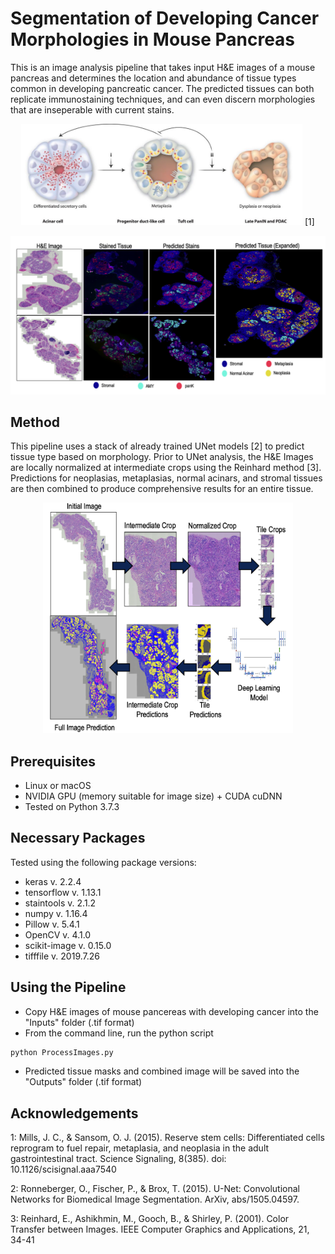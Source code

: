 # Segmentation of Developing Cancer Morphologies in Mouse Pancreas
This is an image analysis pipeline that takes input H&E images of a mouse pancreas and determines the location and abundance of tissue types common in developing pancreatic cancer. The predicted tissues can both replicate immunostaining techniques, and can even discern morphologies that are inseperable with current stains.

<p align='center'>
  <img src='assets/ADMProgression.jpg' width='450'/>
  [1]
</p> 

<p align='center'>
  <img src='assets/ExamplePredictions.png' width='700'/>
</p>

## Method
This pipeline uses a stack of already trained UNet models [2] to predict tissue type based on morphology. Prior to UNet analysis, the H&E Images are locally normalized at intermediate crops using the Reinhard method [3]. Predictions for neoplasias, metaplasias, normal acinars, and stromal tissues are then combined to produce comprehensive results for an entire tissue.

<p align='center'>
  <img src='assets/MethodologyWorkFlow.png' width='400'/>
</p>

## Prerequisites
- Linux or macOS
- NVIDIA GPU (memory suitable for image size) + CUDA cuDNN
- Tested on Python 3.7.3

## Necessary Packages
Tested using the following package versions:
- keras v. 2.2.4
- tensorflow v. 1.13.1
- staintools v. 2.1.2
- numpy v. 1.16.4
- Pillow v. 5.4.1
- OpenCV v. 4.1.0
- scikit-image v. 0.15.0
- tifffile v. 2019.7.26

## Using the Pipeline
- Copy H&E images of mouse pancereas with developing cancer into the "Inputs" folder (.tif format)
- From the command line, run the python script
```bash
python ProcessImages.py
```
- Predicted tissue masks and combined image will be saved into the "Outputs" folder (.tif format)

## Acknowledgements
1: Mills, J. C., & Sansom, O. J. (2015). Reserve stem cells: Differentiated cells reprogram to fuel repair, metaplasia, and neoplasia in the adult gastrointestinal tract. Science Signaling, 8(385). doi: 10.1126/scisignal.aaa7540

2: Ronneberger, O., Fischer, P., & Brox, T. (2015). U-Net: Convolutional Networks for Biomedical Image Segmentation. ArXiv, abs/1505.04597. 

3: Reinhard, E., Ashikhmin, M., Gooch, B., & Shirley, P. (2001). Color Transfer between Images. IEEE Computer Graphics and Applications, 21, 34-41





